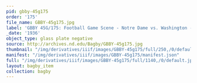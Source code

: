 ```yaml
---
pid: gbby-45g175
order: '175'
file_name: GBBY-45g175.jpg
label: 'GBBY 45G/175: Football Game Scene - Notre Dame vs. Washington - 1936'
_date: '1936'
object_type: glass plate negative
source: http://archives.nd.edu/Bagby/GBBY-45g175.jpg
thumbnail: "/img/derivatives/iiif/images/GBBY-45g175/full/250,/0/default.jpg"
manifest: "/img/derivatives/iiif/images/GBBY-45g175/manifest.json"
full: "/img/derivatives/iiif/images/GBBY-45g175/full/1140,/0/default.jpg"
layout: bagby_item
collection: bagby
---
```

